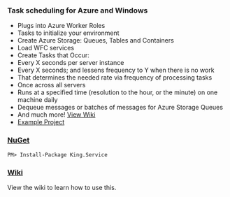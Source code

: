 ### Task scheduling for Azure and Windows
+ Plugs into Azure Worker Roles
+ Tasks to initialize your environment
 + Create Azure Storage: Queues, Tables and Containers
 + Load WFC services
+ Create Tasks that Occur:
 + Every X seconds per server instance
+ Every X seconds; and lessens frequency to Y when there is no work
+ That determines the needed rate via frequency of processing tasks
+ Once across all servers
+ Runs at a specified time (resolution to the hour, or the minute) on one machine daily
+ Dequeue messages or batches of messages for Azure Storage Queues
+ And much more! [View Wiki](https://github.com/jefking/King.Service/wiki)
+ [Example Project](https://github.com/jefking/King.Service/tree/master/Worker)

### [NuGet](https://www.nuget.org/packages/King.Service)
```
PM> Install-Package King.Service
```

### [Wiki](https://github.com/jefking/King.Service/wiki)
View the wiki to learn how to use this.